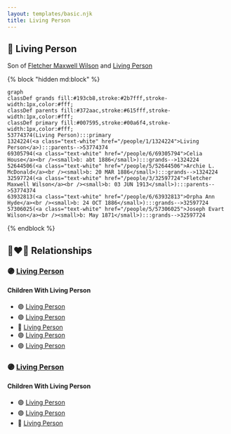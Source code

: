 ```yaml
---
layout: templates/basic.njk
title: Living Person
---
```

## 🔵 Living Person

Son of [Fletcher Maxwell Wilson](/people/3/32597724) and [Living Person](/people/1/1324224)

{% block "hidden md:block" %}
```mermaid
graph
classDef grands fill:#193cb8,stroke:#2b7fff,stroke-width:1px,color:#fff;
classDef parents fill:#372aac,stroke:#615fff,stroke-width:1px,color:#fff;
classDef primary fill:#007595,stroke:#00a6f4,stroke-width:1px,color:#fff;
53774374(Living Person):::primary
1324224(<a class="text-white" href="/people/1/1324224">Living Person</a>):::parents-->53774374
69305794(<a class="text-white" href="/people/6/69305794">Celia House</a><br /><small>b: abt 1886</small>):::grands-->1324224
52644506(<a class="text-white" href="/people/5/52644506">Archie L. McDonald</a><br /><small>b: 20 MAR 1886</small>):::grands-->1324224
32597724(<a class="text-white" href="/people/3/32597724">Fletcher Maxwell Wilson</a><br /><small>b: 03 JUN 1913</small>):::parents-->53774374
63932813(<a class="text-white" href="/people/6/63932813">Orpha Ann Hyde</a><br /><small>b: 24 OCT 1886</small>):::grands-->32597724
57306025(<a class="text-white" href="/people/5/57306025">Joseph Evart Wilson</a><br /><small>b: May 1871</small>):::grands-->32597724
```
{% endblock %}

## 👩‍❤️‍👨 Relationships

### 🟣 [Living Person](/people/8/88617856)

#### Children With Living Person
* 🟣 [Living Person](/people/4/49195211)
* 🟣 [Living Person](/people/5/54804204)
* 🔵 [Living Person](/people/7/72785160)
* 🟣 [Living Person](/people/8/8322480)
* 🟣 [Living Person](/people/4/44584454)
### 🟣 [Living Person](/people/2/25459314)

#### Children With Living Person
* 🟣 [Living Person](/people/4/4830818)
* 🟣 [Living Person](/people/3/32879973)
* 🔵 [Living Person](/people/3/34424064)